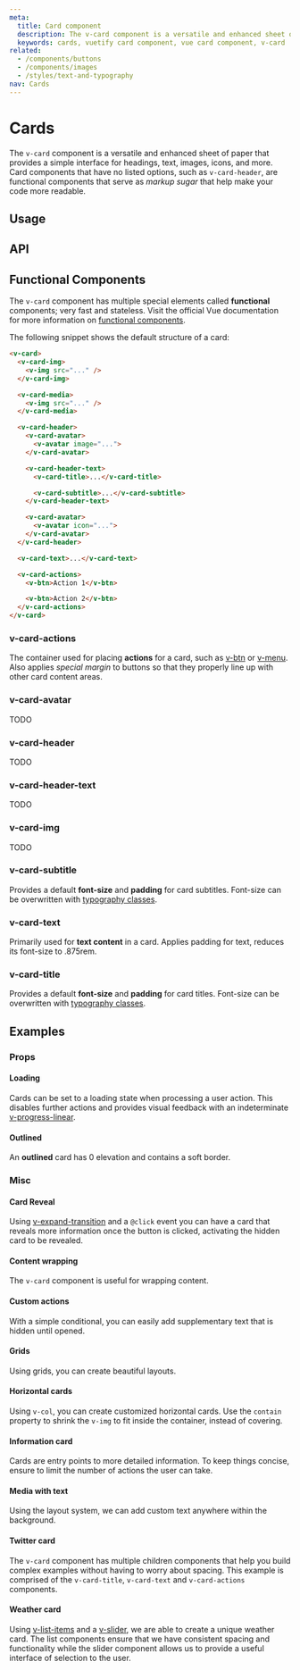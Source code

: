 ```yaml
---
meta:
  title: Card component
  description: The v-card component is a versatile and enhanced sheet of paper that provides a simple interface for headings, text, images, and actions.
  keywords: cards, vuetify card component, vue card component, v-card
related:
  - /components/buttons
  - /components/images
  - /styles/text-and-typography
nav: Cards
---
```


# Cards

 The `v-card` component is a versatile and enhanced sheet of paper that provides a simple interface for headings, text, images, icons, and more. Card components that have no listed options, such as `v-card-header`, are functional components that serve as _markup sugar_ that help make your code more readable. <inline-ad slug="scrimba-cards" />

<entry-ad />

## Usage

<!-- <usage name="v-card" /> -->

## API

<api-links />

<api-inline />

## Functional Components

The `v-card` component has multiple special elements called **functional** components; very fast and stateless. Visit the official Vue documentation for more information on [functional components](https://v3.vuejs.org/guide/render-function.html#functional-components).

The following snippet shows the default structure of a card:

```html
<v-card>
  <v-card-img>
    <v-img src="..." />
  </v-card-img>

  <v-card-media>
    <v-img src="..." />
  </v-card-media>

  <v-card-header>
    <v-card-avatar>
      <v-avatar image="...">
    </v-card-avatar>

    <v-card-header-text>
      <v-card-title>...</v-card-title>

      <v-card-subtitle>...</v-card-subtitle>
    </v-card-header-text>

    <v-card-avatar>
      <v-avatar icon="...">
    </v-card-avatar>
  </v-card-header>

  <v-card-text>...</v-card-text>

  <v-card-actions>
    <v-btn>Action 1</v-btn>

    <v-btn>Action 2</v-btn>
  </v-card-actions>
</v-card>
```

### v-card-actions

The container used for placing **actions** for a card, such as [v-btn](/components/buttons) or [v-menu](/components/menus). Also applies *special margin* to buttons so that they properly line up with other card content areas.

### v-card-avatar

TODO

### v-card-header

TODO

### v-card-header-text

TODO

### v-card-img

TODO

### v-card-subtitle

Provides a default **font-size** and **padding** for card subtitles. Font-size can be overwritten with [typography classes](/styles/typography).

### v-card-text

Primarily used for **text content** in a card. Applies padding for text, reduces its font-size to .875rem.

### v-card-title

Provides a default **font-size** and **padding** for card titles. Font-size can be overwritten with [typography classes](/styles/typography).

<promoted-ad slug="vuetify-zero-theme-pro" />

## Examples

### Props

#### Loading

Cards can be set to a loading state when processing a user action. This disables further actions and provides visual feedback with an indeterminate [v-progress-linear](/components/progress-linear).

<example file="v-card/prop-loading" />

#### Outlined

An **outlined** card has 0 elevation and contains a soft border.

<example file="v-card/prop-outlined" />

### Misc

#### Card Reveal

Using [v-expand-transition](https://vuetifyjs.com/en/api/v-expand-transition/) and a `@click` event you can have a card that reveals more information once the button is clicked, activating the hidden card to be revealed.

<example file="v-card/misc-card-reveal" />

#### Content wrapping

The `v-card` component is useful for wrapping content.

<example file="v-card/misc-content-wrapping" />

#### Custom actions

With a simple conditional, you can easily add supplementary text that is hidden until opened.

<example file="v-card/misc-custom-actions" />

#### Grids

Using grids, you can create beautiful layouts.

<example file="v-card/misc-grids" />

#### Horizontal cards

Using `v-col`, you can create customized horizontal cards. Use the `contain` property to shrink the `v-img` to fit inside the container, instead of covering.

<example file="v-card/misc-horizontal-cards" />

#### Information card

Cards are entry points to more detailed information. To keep things concise, ensure to limit the number of actions the user can take.

<example file="v-card/misc-information-card" />

#### Media with text

Using the layout system, we can add custom text anywhere within the background.

<example file="v-card/misc-media-with-text" />

#### Twitter card

The `v-card` component has multiple children components that help you build complex examples without having to worry about spacing. This example is comprised of the `v-card-title`, `v-card-text` and `v-card-actions` components.

<example file="v-card/misc-twitter-card" />

#### Weather card

Using [v-list-items](/components/lists) and a [v-slider](/components/sliders), we are able to create a unique weather card. The list components ensure that we have consistent spacing and functionality while the slider component allows us to provide a useful interface of selection to the user.

<example file="v-card/misc-weather-card" />

<backmatter />
